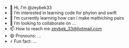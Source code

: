 - 👋 Hi, I’m @zeybek33
- 👀 I’m interested in learning code for phyton and swift 
- 🌱 I’m currently learning how can i make mathiching pairs 
- 💞️ I’m looking to collaborate on ...
- 📫 How to reach me zeybek_33@hotmail.com
- 😄 Pronouns: ...
- ⚡ Fun fact: ...

<!---
zeybek33/zeybek33 is a ✨ special ✨ repository because its `README.md` (this file) appears on your GitHub profile.
You can click the Preview link to take a look at your changes.
--->
